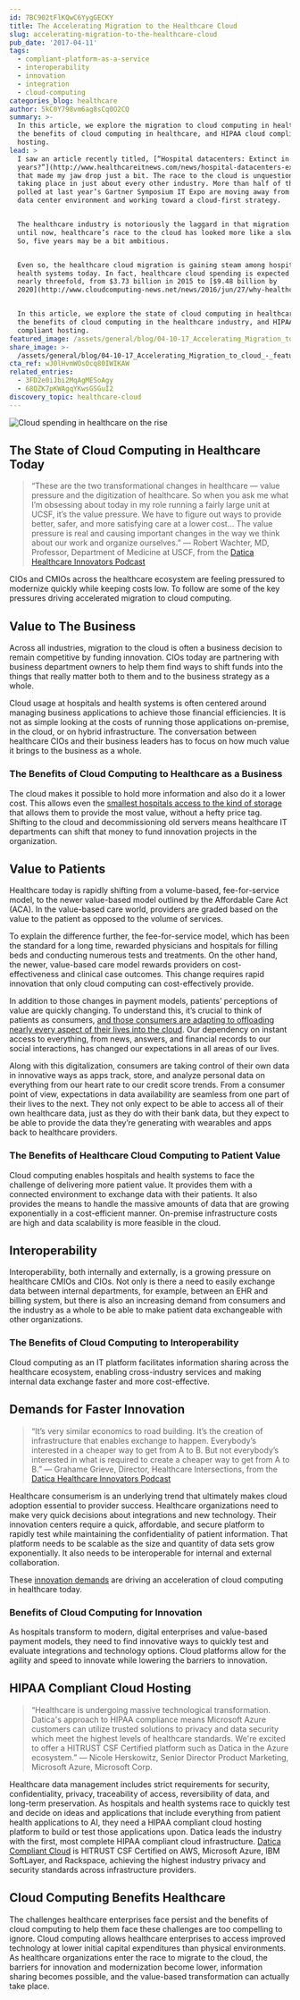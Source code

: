 ```yaml
---
id: 7BC902tFlKQwC6YygGECKY
title: The Accelerating Migration to the Healthcare Cloud
slug: accelerating-migration-to-the-healthcare-cloud
pub_date: '2017-04-11'
tags:
  - compliant-platform-as-a-service
  - interoperability
  - innovation
  - integration
  - cloud-computing
categories_blog: healthcare
author: 5kC0Y798vm6ag8sCq0O2CQ
summary: >-
  In this article, we explore the migration to cloud computing in healthcare,
  the benefits of cloud computing in healthcare, and HIPAA cloud compliant
  hosting.
lead: >
  I saw an article recently titled, [“Hospital datacenters: Extinct in 5
  years?”](http://www.healthcareitnews.com/news/hospital-datacenters-extinct-5-years)
  that made my jaw drop just a bit. The race to the cloud is unquestionably
  taking place in just about every other industry. More than half of the CIOs
  polled at last year’s Gartner Symposium IT Expo are moving away from a captive
  data center environment and working toward a cloud-first strategy. 


  The healthcare industry is notoriously the laggard in that migration and, up
  until now, healthcare’s race to the cloud has looked more like a slow walk.
  So, five years may be a bit ambitious.


  Even so, the healthcare cloud migration is gaining steam among hospitals and
  health systems today. In fact, healthcare cloud spending is expected to rise
  nearly threefold, from $3.73 billion in 2015 to [$9.48 billion by
  2020](http://www.cloudcomputing-news.net/news/2016/jun/27/why-healthcare-industrys-move-cloud-computing-accelerating/).


  In this article, we explore the state of cloud computing in healthcare today,
  the benefits of cloud computing in the healthcare industry, and HIPAA cloud
  compliant hosting. 
featured_image: /assets/general/blog/04-10-17_Accelerating_Migration_to_cloud_-_bg.jpg
share_image: >-
  /assets/general/blog/04-10-17_Accelerating_Migration_to_cloud_-_featured__blue-purple_.jpg
cta_ref: wJ0lHvmWOsOcq80IWIKAW
related_entries:
  - 3FD2e0iJbi2MqAgMESoAgy
  - 68QZK7pKWAgqYKwsGSGuI2
discovery_topic: healthcare-cloud
---
```

![Cloud spending in healthcare on the rise](/assets/general/blog/blog-cloud-spending-in-healthcare-_2x.png)

## The State of Cloud Computing in Healthcare Today

> “These are the two transformational changes in healthcare — value pressure and the digitization of healthcare. So when you ask me what I’m obsessing about today in my role running a fairly large unit at UCSF, it’s the value pressure. We have to figure out ways to provide better, safer, and more satisfying care at a lower cost… The value pressure is real and causing important changes in the way we think about our work and organize ourselves.” — Robert Wachter, MD, Professor, Department of Medicine at USCF, from the [Datica Healthcare Innovators Podcast](https://datica.com/innovation/robert-wachter-md/)

CIOs and CMIOs across the healthcare ecosystem are feeling pressured to modernize quickly while keeping costs low. To follow are some of the key pressures driving accelerated migration to cloud computing.

## Value to The Business
Across all industries, migration to the cloud is often a business decision to remain competitive by funding innovation. CIOs today are partnering with business department owners to help them find ways to shift funds into the things that really matter both to them and to the business strategy as a whole. 

Cloud usage at hospitals and health systems is often centered around managing business applications to achieve those financial efficiencies. It is not as simple looking at the costs of running those applications on-premise, in the cloud, or on hybrid infrastructure. The conversation between healthcare CIOs and their business leaders has to focus on how much value it brings to the business as a whole. 

### The Benefits of Cloud Computing to Healthcare as a Business
The cloud makes it possible to hold more information and also do it a lower cost. This allows even the [smallest hospitals access to the kind of storage](http://www.cloudcomputing-news.net/news/2016/jul/28/six-key-benefits-cloud-computing-healthcare-industry/) that allows them to provide the most value, without a hefty price tag. Shifting to the cloud and decommissioning old servers means healthcare IT departments can shift that money to fund innovation projects in the organization. 

## Value to Patients
Healthcare today is rapidly shifting from a volume-based, fee-for-service model, to the newer value-based model outlined by the Affordable Care Act (ACA). In the value-based care world, providers are graded based on the value to the patient as opposed to the volume of services. 

To explain the difference further, the fee-for-service model, which has been the standard for a long time, rewarded physicians and hospitals for filling beds and conducting numerous tests and treatments. On the other hand, the newer, value-based care model rewards providers on cost-effectiveness and clinical case outcomes. This change requires rapid innovation that only cloud computing can cost-effectively provide.

In addition to those changes in payment models, patients’ perceptions of value are quickly changing. To understand this, it’s crucial to think of patients as consumers, [and those consumers are adapting to offloading nearly every aspect of their lives into the cloud](http://www.cloud-council.org/deliverables/CSCC-Impact-of-Cloud-Computing-on-Healthcare.pdf). Our dependency on instant access to everything, from news, answers, and financial records to our social interactions, has changed our expectations in all areas of our lives. 

Along with this digitalization, consumers are taking control of their own data in innovative ways as apps track, store, and analyze personal data on everything from our heart rate to our credit score trends. From a consumer point of view, expectations in data availability are seamless from one part of their lives to the next. They not only expect to be able to access all of their own healthcare data, just as they do with their bank data, but they expect to be able to provide the data they’re generating with wearables and apps back to healthcare providers. 

### The Benefits of Healthcare Cloud Computing to Patient Value
Cloud computing enables hospitals and health systems to face the challenge of delivering more patient value. It provides them with a connected environment to exchange data with their patients. It also provides the means to handle the massive amounts of data that are growing exponentially in a cost-efficient manner. On-premise infrastructure costs are high and data scalability is more feasible in the cloud.

## Interoperability
Interoperability, both internally and externally, is a growing pressure on healthcare CMIOs and CIOs. Not only is there a need to easily exchange data between internal departments, for example, between an EHR and billing system, but there is also an increasing demand from consumers and the industry as a whole to be able to make patient data exchangeable with other organizations. 

### The Benefits of Cloud Computing to Interoperability
Cloud computing as an IT platform facilitates information sharing across the healthcare ecosystem, enabling cross-industry services and making internal data exchange faster and more cost-effective.

## Demands for Faster Innovation
> “It’s very similar economics to road building. It’s the creation of infrastructure that enables exchange to happen. Everybody’s interested in a cheaper way to get from A to B. But not everybody’s interested in what is required to create a cheaper way to get from A to B.” — Grahame Grieve, Director, Healthcare Intersections, from the [Datica Healthcare Innovators Podcast](https://datica.com/innovation/grahame-grieve-pt3/) 

Healthcare consumerism is an underlying trend that ultimately makes cloud adoption essential to provider success. Healthcare organizations need to make very quick decisions about integrations and new technology. Their innovation centers require a quick, affordable, and secure platform to rapidly test while maintaining the confidentiality of patient information. That platform needs to be scalable as the size and quantity of data sets grow exponentially. It also needs to be interoperable for internal and external collaboration.

These [innovation demands](https://www.cloudcomputing-news.net/news/2016/jun/27/why-healthcare-industrys-move-cloud-computing-accelerating/) are driving an acceleration of cloud computing in healthcare today. 

### Benefits of Cloud Computing for Innovation 
As hospitals transform to modern, digital enterprises and value-based payment models, they need to find innovative ways to quickly test and evaluate integrations and technology options. Cloud platforms allow for the agility and speed to innovate while lowering the barriers to innovation. 

## HIPAA Compliant Cloud Hosting
> “Healthcare is undergoing massive technological transformation. Datica's approach to HIPAA compliance means Microsoft Azure customers can utilize trusted solutions to privacy and data security which meet the highest levels of healthcare standards. We're excited to offer a HITRUST CSF Certified platform such as Datica in the Azure ecosystem.” — Nicole Herskowitz, Senior Director Product Marketing, Microsoft Azure, Microsoft Corp.

Healthcare data management includes strict requirements for security, confidentiality, privacy, traceability of access, reversibility of data, and long-term preservation. As hospitals and health systems race to quickly test and decide on ideas and applications that include everything from patient health applications to AI, they need a HIPAA compliant cloud hosting platform to build or test those applications upon. Datica leads the industry with the first, most complete HIPAA compliant cloud infrastructure. [Datica Compliant Cloud](https://datica.com/compliant-cloud/) is HITRUST CSF Certified on AWS, Microsoft Azure, IBM SoftLayer, and Rackspace, achieving the highest industry privacy and security standards across infrastructure providers.

## Cloud Computing Benefits Healthcare
The challenges healthcare enterprises face persist and the benefits of cloud computing to help them face these challenges are too compelling to ignore. Cloud computing allows healthcare enterprises to access improved technology at lower initial capital expenditures than physical environments. As healthcare organizations enter the race to migrate to the cloud, the barriers for innovation and modernization become lower, information sharing becomes possible, and the value-based transformation can actually take place.

  